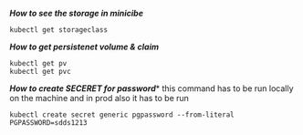 ***How to see the storage in minicibe***
```
kubectl get storageclass
```

***How to get persistenet volume & claim***
```
kubectl get pv
kubectl get pvc
```

***How to create SECERET for password****
this command has to be run locally on the machine and in prod also it has to be run
```
kubectl create secret generic pgpassword --from-literal PGPASSWORD=sdds1213
```
